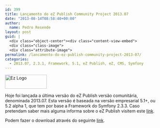 ```yaml
---
id: 399
title: Lançamento do eZ Publish Community Project 2013.07
date: "2013-08-14T08:58:40+00:00"
author:
  name: Pedro Resende
layout: post
guid: |
  <div class="object-center"><div class="content-view-embed">
  <div class="class-image">
  <div class="attribute-image">
permalink: /lancamento-do-ez-publish-community-project-2013-07/
categories:
  - 2013.07, 2.3.1, Framework, 5.1, eZ Publish, eZ, CMS, Symfony
---
```


<div class="object-center">
  <div class="content-view-embed">
    <div class="class-image">
      <div class="attribute-image">
      <img src="https://blog.resende.biz/assets/blog/ezdemo_site/storage/images/media/images/ez-logo/7771-1-eng-GB/Ez-Logo_medium.png" width="138" height="46"  style="border: 0px solid ;" alt="Ez Logo" title="Ez Logo" />
      </div>
    </div>
  </div>
</div>

Hoje foi lançada a última versão do eZ Publish versão comunitária, denominada 2013.07. Esta versão é baseada na versão empresarial 5.1+, ou 5.2 alpha 1, que tem por base a Framework do Symfony 2.3.3. Caso pretendam saber mais alguma informa sobre o eZ Publish visitem este&nbsp;<a href="http://ez.no/Products/eZ-Publish-CMS" target="_self">link</a>.

Podem fazer o download através do seguinte&nbsp;<a href="http://share.ez.no/downloads/downloads/ez-publish-community-project-2013.07" target="_self">link</a>.
